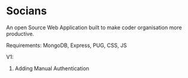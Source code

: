 # Socians
An open Source Web Application built to make coder organisation more productive.

Requirements: MongoDB, Express, PUG, CSS, JS

V1:
1. Adding Manual Authentication
